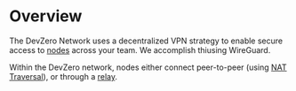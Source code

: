 # Overview

The DevZero Network uses a decentralized VPN strategy to enable secure access to [nodes](../references/terminology.md#node) across your team. We accomplish thiusing WireGuard.

Within the DevZero network, nodes either connect peer-to-peer (using [NAT Traversal](../references/terminology.md#nat-traversal)), or through a [relay](../references/terminology.md#relay).
